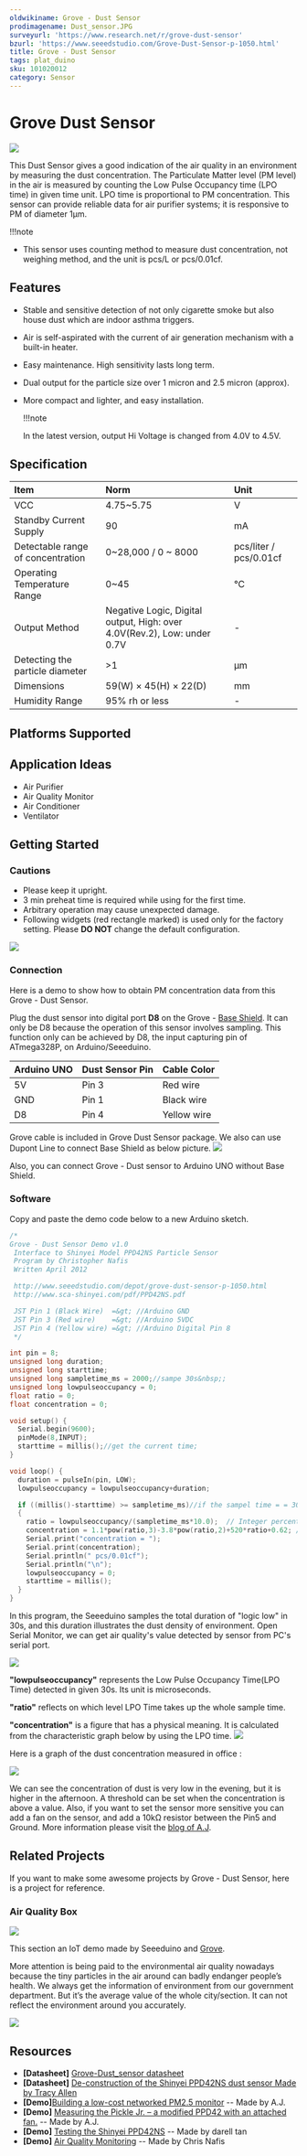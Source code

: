 ```yaml
---
oldwikiname: Grove - Dust Sensor
prodimagename: Dust_sensor.JPG
surveyurl: 'https://www.research.net/r/grove-dust-sensor'
bzurl: 'https://www.seeedstudio.com/Grove-Dust-Sensor-p-1050.html'
title: Grove - Dust Sensor
tags: plat_duino
sku: 101020012
category: Sensor
---
```


# Grove Dust Sensor

![](https://raw.githubusercontent.com/SeeedDocument/Grove_Dust_Sensor/master/image/Dust_sensor.JPG)

This Dust Sensor gives a good indication of the air quality in an environment by measuring the dust concentration. The Particulate Matter level \(PM level\) in the air is measured by counting the Low Pulse Occupancy time \(LPO time\) in given time unit. LPO time is proportional to PM concentration. This sensor can provide reliable data for air purifier systems; it is responsive to PM of diameter 1μm.

!!!note

* This sensor uses counting method to measure dust concentration, not weighing method, and the unit is pcs/L or pcs/0.01cf.

## Features

* Stable and sensitive detection of not only cigarette smoke but also house dust which are indoor asthma triggers.
* Air is self-aspirated with the current of air generation mechanism with a built-in heater.
* Easy maintenance. High sensitivity lasts long term.
* Dual output for the particle size over 1 micron and 2.5 micron \(approx\).
* More compact and lighter, and easy installation.

  !!!note

  In the latest version, output Hi Voltage is changed from 4.0V to 4.5V.

## Specification

| Item | Norm | Unit |
| :--- | :--- | :--- |
| VCC | 4.75~5.75 | V |
| Standby Current Supply | 90 | mA |
| Detectable range of concentration | 0~28,000 / 0 ~ 8000 | pcs/liter / pcs/0.01cf |
| Operating Temperature Range | 0~45 | °C |
| Output Method | Negative Logic, Digital output, High: over 4.0V\(Rev.2\), Low: under 0.7V | - |
| Detecting the particle diameter | &gt;1 | μm |
| Dimensions | 59\(W\) × 45\(H\) × 22\(D\) | mm |
| Humidity Range | 95% rh or less | - |

## Platforms Supported

## Application Ideas

* Air Purifier
* Air Quality Monitor
* Air Conditioner
* Ventilator

## Getting Started

### Cautions

* Please keep it upright.
* 3 min preheat time is required while using for the first time.
* Arbitrary operation may cause unexpected damage.
* Following widgets \(red rectangle marked\) is used only for the factory setting. Please **DO NOT** change the default configuration.

![](https://raw.githubusercontent.com/SeeedDocument/Grove_Dust_Sensor/master/image/Grove_-_Dust_Sensor_cautions.jpg)

### Connection

Here is a demo to show how to obtain PM concentration data from this Grove - Dust Sensor.

Plug the dust sensor into digital port **D8** on the Grove - [Base Shield](http://www.seeedstudio.com/wiki/Grove_-_Base_Shield). It can only be D8 because the operation of this sensor involves sampling. This function only can be achieved by D8, the input capturing pin of ATmega328P, on Arduino/Seeeduino.

| Arduino UNO | Dust Sensor Pin | Cable Color |
| :--- | :--- | :--- |
| 5V | Pin 3 | Red wire |
| GND | Pin 1 | Black wire |
| D8 | Pin 4 | Yellow wire |

Grove cable is included in Grove Dust Sensor package. We also can use Dupont Line to connect Base Shield as below picture. ![](https://github.com/SeeedDocument/Grove_Dust_Sensor/raw/master/image/connection.jpg)

Also, you can connect Grove - Dust sensor to Arduino UNO without Base Shield.

### Software

Copy and paste the demo code below to a new Arduino sketch.

```c
/*
Grove - Dust Sensor Demo v1.0
 Interface to Shinyei Model PPD42NS Particle Sensor
 Program by Christopher Nafis
 Written April 2012

 http://www.seeedstudio.com/depot/grove-dust-sensor-p-1050.html
 http://www.sca-shinyei.com/pdf/PPD42NS.pdf

 JST Pin 1 (Black Wire)  =&gt; //Arduino GND
 JST Pin 3 (Red wire)    =&gt; //Arduino 5VDC
 JST Pin 4 (Yellow wire) =&gt; //Arduino Digital Pin 8
 */

int pin = 8;
unsigned long duration;
unsigned long starttime;
unsigned long sampletime_ms = 2000;//sampe 30s&nbsp;;
unsigned long lowpulseoccupancy = 0;
float ratio = 0;
float concentration = 0;

void setup() {
  Serial.begin(9600);
  pinMode(8,INPUT);
  starttime = millis();//get the current time;
}

void loop() {
  duration = pulseIn(pin, LOW);
  lowpulseoccupancy = lowpulseoccupancy+duration;

  if ((millis()-starttime) >= sampletime_ms)//if the sampel time = = 30s
  {
    ratio = lowpulseoccupancy/(sampletime_ms*10.0);  // Integer percentage 0=&gt;100
    concentration = 1.1*pow(ratio,3)-3.8*pow(ratio,2)+520*ratio+0.62; // using spec sheet curve
    Serial.print("concentration = ");
    Serial.print(concentration);
    Serial.println(" pcs/0.01cf");
    Serial.println("\n");
    lowpulseoccupancy = 0;
    starttime = millis();
  }
}
```

In this program, the Seeeduino samples the total duration of "logic low" in 30s, and this duration illustrates the dust density of environment. Open Serial Monitor, we can get air quality's value detected by sensor from PC's serial port.

![](https://raw.githubusercontent.com/SeeedDocument/Grove_Dust_Sensor/master/image/Dust_sensor_1.png)

**"lowpulseoccupancy"** represents the Low Pulse Occupancy Time\(LPO Time\) detected in given 30s. Its unit is microseconds.

**"ratio"** reflects on which level LPO Time takes up the whole sample time.

**"concentration"** is a figure that has a physical meaning. It is calculated from the characteristic graph below by using the LPO time. ![](https://raw.githubusercontent.com/SeeedDocument/Grove_Dust_Sensor/master/image/600px-Characteristics.jpg)

Here is a graph of the dust concentration measured in office :

![](https://raw.githubusercontent.com/SeeedDocument/Grove_Dust_Sensor/master/image/600px-Dust_sensor_4.jpg)

We can see the concentration of dust is very low in the evening, but it is higher in the afternoon. A threshold can be set when the concentration is above a value. Also, if you want to set the sensor more sensitive you can add a fan on the sensor, and add a 10kΩ resistor between the Pin5 and Ground. More information please visit the [blog of A.J](https://indiaairquality.com/2014/12/14/measuring-the-pickle-jr-a-modified-ppd42-with-an-attached-fan/).

## Related Projects

If you want to make some awesome projects by Grove - Dust Sensor, here is a project for reference.

### Air Quality Box

![](https://raw.githubusercontent.com/SeeedDocument/Grove_Dust_Sensor/master/image/600px-Overview0.png)

This section an IoT demo made by Seeeduino and [Grove](http://www.seeedstudio.com/wiki/Grove_System).

More attention is being paid to the environmental air quality nowadays because the tiny particles in the air around can badly endanger people’s health. We always get the information of environment from our government department. But it’s the average value of the whole city/section. It can not reflect the environment around you accurately.

[![](https://raw.githubusercontent.com/SeeedDocument/Grove_Dust_Sensor/master/image/200px-Wiki_makeitnow_logo.png)](http://www.instructables.com/id/Air-Quality-Test-Box/?ALLSTEPS)

## Resources

* **\[Datasheet\]** [Grove-Dust\_sensor datasheet](https://github.com/SeeedDocument/Grove_Dust_Sensor/raw/master/resource/Grove_-_Dust_sensor.pdf)
* **\[Datasheet\]** [De-construction of the Shinyei PPD42NS dust sensor Made by Tracy Allen](https://github.com/SeeedDocument/Grove_Dust_Sensor/raw/master/resource/ShinyeiPPD42NS_Deconstruction_TracyAllen.pdf)
* **\[Demo\]**[Building a low-cost networked PM2.5 monitor](https://indiaairquality.com/2014/12/14/building-pickle-jr-the-low-cost-networked-pm2-5-monitor-part-2/) -- Made by A.J.
* **\[Demo\]** [Measuring the Pickle Jr. – a modified PPD42 with an attached fan.](https://indiaairquality.com/2014/12/14/measuring-the-pickle-jr-a-modified-ppd42-with-an-attached-fan/) -- Made by A.J.
* **\[Demo\]** [Testing the Shinyei PPD42NS](http://irq5.io/2013/07/24/testing-the-shinyei-ppd42ns/) -- Made by darell tan
* **\[Demo\]** [Air Quality Monitoring](http://www.howmuchsnow.com/arduino/airquality/grovedust/) -- Made by Chris Nafis

